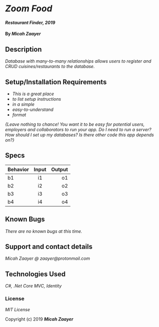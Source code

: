 # _Zoom Food_

#### _Restaurant Finder, 2019_

#### By _**Micah Zaayer**_

## Description

_Database with many-to-many relationships allows users to register and CRUD cuisines/restaurants to the database._

## Setup/Installation Requirements

* _This is a great place_
* _to list setup instructions_
* _in a simple_
* _easy-to-understand_
* _format_

_{Leave nothing to chance! You want it to be easy for potential users, employers and collaborators to run your app. Do I need to run a server? How should I set up my databases? Is there other code this app depends on?}_

## Specs
| Behavior | Input | Output |
| ------------- |:-------------:| -----:|
| b1 | i1 | o1 |
| b2 | i2 | o2 |
| b3 | i3 | o3 |
| b4 | i4 | o4 |





## Known Bugs

_There are no known bugs at this time._

## Support and contact details

_Micah Zaayer @ zaayer@protonmail.com_

## Technologies Used

_C#, .Net Core MVC, Identity_

### License

*MIT License*

Copyright (c) 2019 **_Micah Zaayer_**
